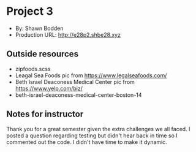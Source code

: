 # Project 3
+ By: Shawn Bodden
+ Production URL: <http://e28p2.shbe28.xyz>

## Outside resources
+ zipfoods.scss 
+ Leagal Sea Foods pic from https://www.legalseafoods.com/ 
+ Beth Israel Deaconess Medical Center pic from https://www.yelp.com/biz/
+ beth-israel-deaconess-medical-center-boston-14

## Notes for instructor
Thank you for a great semester given the extra challenges we all faced. 
I posted a question regarding testing but didn't hear back in time so I commented out the code. I didn't have time to make it dynamic. 